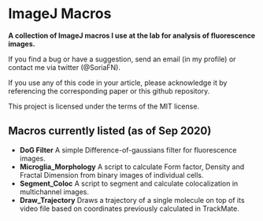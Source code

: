 # ImageJ Macros
**A collection of ImageJ macros I use at the lab for analysis of fluorescence images.**

If you find a bug or have a suggestion, send an email (in my profile) or contact me via twitter (@SoriaFN).

If you use any of this code in your article, please acknowledge it by referencing the corresponding paper or this github repository.

This project is licensed under the terms of the MIT license.

## Macros currently listed (as of Sep 2020)

- **DoG Filter**  A simple Difference-of-gaussians filter for fluorescence images.
- **Microglia_Morphology**  A script to calculate Form factor, Density and Fractal Dimension from binary images of individual cells.
- **Segment_Coloc**  A script to segment and calculate colocalization in multichannel images.
- **Draw_Trajectory** Draws a trajectory of a single molecule on top of its video file based on coordinates previously calculated in TrackMate.
